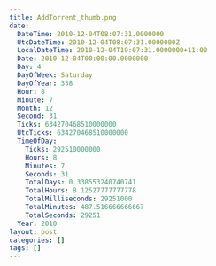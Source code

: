 ```yaml
---
title: AddTorrent_thumb.png
date:
  DateTime: 2010-12-04T08:07:31.0000000
  UtcDateTime: 2010-12-04T08:07:31.0000000Z
  LocalDateTime: 2010-12-04T19:07:31.0000000+11:00
  Date: 2010-12-04T00:00:00.0000000
  Day: 4
  DayOfWeek: Saturday
  DayOfYear: 338
  Hour: 8
  Minute: 7
  Month: 12
  Second: 31
  Ticks: 634270468510000000
  UtcTicks: 634270468510000000
  TimeOfDay:
    Ticks: 292510000000
    Hours: 8
    Minutes: 7
    Seconds: 31
    TotalDays: 0.338553240740741
    TotalHours: 8.12527777777778
    TotalMilliseconds: 29251000
    TotalMinutes: 487.516666666667
    TotalSeconds: 29251
  Year: 2010
layout: post
categories: []
tags: []
---
```


